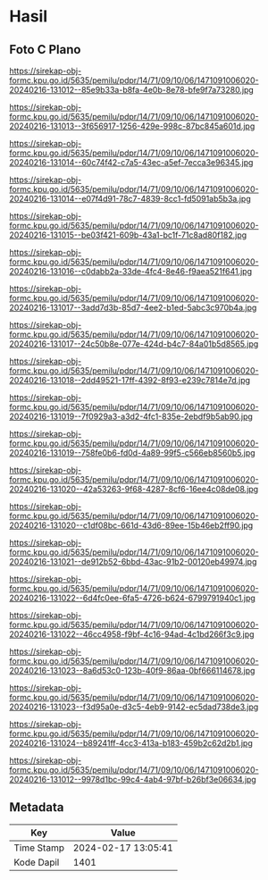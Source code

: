 # Hasil

## Foto C Plano

https://sirekap-obj-formc.kpu.go.id/5635/pemilu/pdpr/14/71/09/10/06/1471091006020-20240216-131012--85e9b33a-b8fa-4e0b-8e78-bfe9f7a73280.jpg

https://sirekap-obj-formc.kpu.go.id/5635/pemilu/pdpr/14/71/09/10/06/1471091006020-20240216-131013--3f656917-1256-429e-998c-87bc845a601d.jpg

https://sirekap-obj-formc.kpu.go.id/5635/pemilu/pdpr/14/71/09/10/06/1471091006020-20240216-131014--60c74f42-c7a5-43ec-a5ef-7ecca3e96345.jpg

https://sirekap-obj-formc.kpu.go.id/5635/pemilu/pdpr/14/71/09/10/06/1471091006020-20240216-131014--e07f4d91-78c7-4839-8cc1-fd5091ab5b3a.jpg

https://sirekap-obj-formc.kpu.go.id/5635/pemilu/pdpr/14/71/09/10/06/1471091006020-20240216-131015--be03f421-609b-43a1-bc1f-71c8ad80f182.jpg

https://sirekap-obj-formc.kpu.go.id/5635/pemilu/pdpr/14/71/09/10/06/1471091006020-20240216-131016--c0dabb2a-33de-4fc4-8e46-f9aea521f641.jpg

https://sirekap-obj-formc.kpu.go.id/5635/pemilu/pdpr/14/71/09/10/06/1471091006020-20240216-131017--3add7d3b-85d7-4ee2-b1ed-5abc3c970b4a.jpg

https://sirekap-obj-formc.kpu.go.id/5635/pemilu/pdpr/14/71/09/10/06/1471091006020-20240216-131017--24c50b8e-077e-424d-b4c7-84a01b5d8565.jpg

https://sirekap-obj-formc.kpu.go.id/5635/pemilu/pdpr/14/71/09/10/06/1471091006020-20240216-131018--2dd49521-17ff-4392-8f93-e239c7814e7d.jpg

https://sirekap-obj-formc.kpu.go.id/5635/pemilu/pdpr/14/71/09/10/06/1471091006020-20240216-131019--7f0929a3-a3d2-4fc1-835e-2ebdf9b5ab90.jpg

https://sirekap-obj-formc.kpu.go.id/5635/pemilu/pdpr/14/71/09/10/06/1471091006020-20240216-131019--758fe0b6-fd0d-4a89-99f5-c566eb8560b5.jpg

https://sirekap-obj-formc.kpu.go.id/5635/pemilu/pdpr/14/71/09/10/06/1471091006020-20240216-131020--42a53263-9f68-4287-8cf6-16ee4c08de08.jpg

https://sirekap-obj-formc.kpu.go.id/5635/pemilu/pdpr/14/71/09/10/06/1471091006020-20240216-131020--c1df08bc-661d-43d6-89ee-15b46eb2ff90.jpg

https://sirekap-obj-formc.kpu.go.id/5635/pemilu/pdpr/14/71/09/10/06/1471091006020-20240216-131021--de912b52-6bbd-43ac-91b2-00120eb49974.jpg

https://sirekap-obj-formc.kpu.go.id/5635/pemilu/pdpr/14/71/09/10/06/1471091006020-20240216-131022--6d4fc0ee-6fa5-4726-b624-6799791940c1.jpg

https://sirekap-obj-formc.kpu.go.id/5635/pemilu/pdpr/14/71/09/10/06/1471091006020-20240216-131022--46cc4958-f9bf-4c16-94ad-4c1bd266f3c9.jpg

https://sirekap-obj-formc.kpu.go.id/5635/pemilu/pdpr/14/71/09/10/06/1471091006020-20240216-131023--8a6d53c0-123b-40f9-86aa-0bf666114678.jpg

https://sirekap-obj-formc.kpu.go.id/5635/pemilu/pdpr/14/71/09/10/06/1471091006020-20240216-131023--f3d95a0e-d3c5-4eb9-9142-ec5dad738de3.jpg

https://sirekap-obj-formc.kpu.go.id/5635/pemilu/pdpr/14/71/09/10/06/1471091006020-20240216-131024--b89241ff-4cc3-413a-b183-459b2c62d2b1.jpg

https://sirekap-obj-formc.kpu.go.id/5635/pemilu/pdpr/14/71/09/10/06/1471091006020-20240216-131012--9978d1bc-99c4-4ab4-97bf-b26bf3e06634.jpg


## Metadata

| Key        | Value               |
| ---------- | ------------------- |
| Time Stamp | 2024-02-17 13:05:41 |
| Kode Dapil | 1401                |



